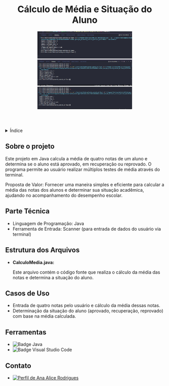 <!DOCTYPE html>
<html lang="pt-br">
<head>
    <meta charset="UTF-8">
    <meta name="viewport" content="width=device-width, initial-scale=1.0">
    <meta name="description" content="Projeto em Java para calcular a média de quatro notas e determinar a situação do aluno.">
    <meta name="keywords" content="Java, cálculo de média, notas, aprovação, recuperação, reprovação">
    <meta name="author" content="Ana Alice Rodrigues">

</head>
<body>

<header>
    <h1>Cálculo de Média e Situação do Aluno</h1>
    <img src="./img/01-aprovado.png" alt="Imagem de Educação 1" width="300" height="auto">
    <img src="./img/02-reprovado.png" alt="Imagem de Educação 2" width="300" height="auto">
    <img src="./img/03-recuperação.png" alt="Imagem de Educação 3" width="300" height="auto">
</header>

<details>
    <summary>Índice</summary>
    <ol>
        <li><a href="#sobre-o-projeto">Sobre o projeto</a></li>
        <li><a href="#parte-tecnica">Parte Técnica</a></li>
        <li><a href="#estrutura-dos-arquivos">Estrutura dos Arquivos</a></li>
        <li><a href="#casos-de-uso">Casos de Uso</a></li>
        <li><a href="#ferramentas">Ferramentas</a></li>
        <li><a href="#contato">Contato</a></li>
    </ol>
</details>

<section id="sobre-o-projeto">
    <h2>Sobre o projeto</h2>
    <p>
        Este projeto em Java calcula a média de quatro notas de um aluno e determina se o aluno está aprovado, em recuperação ou reprovado. O programa permite ao usuário realizar múltiplos testes de média através do terminal.
    </p>
    <p>
        Proposta de Valor: Fornecer uma maneira simples e eficiente para calcular a média das notas dos alunos e determinar sua situação acadêmica, ajudando no acompanhamento do desempenho escolar.
    </p>
</section>

<section id="parte-tecnica">
    <h2>Parte Técnica</h2>
    <ul>
        <li> Linguagem de Programação: Java</li>
        <li> Ferramenta de Entrada: Scanner (para entrada de dados do usuário via terminal)</li>
    </ul>
</section>

<section id="estrutura-dos-arquivos">
    <h2>Estrutura dos Arquivos</h2>
    <ul>
        <li>
            <strong>CalculoMedia.java:</strong>
            <p>Este arquivo contém o código fonte que realiza o cálculo da média das notas e determina a situação do aluno.</p>
        </li>
    </ul>
</section>

<section id="casos-de-uso">
    <h2>Casos de Uso</h2>
    <ul>
        <li> Entrada de quatro notas pelo usuário e cálculo da média dessas notas.</li>
        <li> Determinação da situação do aluno (aprovado, recuperação, reprovado) com base na média calculada.</li>
    </ul>
</section>

<section id="ferramentas">
    <h2>Ferramentas</h2>
    <ul>
        <li><img src="https://img.shields.io/badge/Java-007396?style=for-the-badge&logo=java&logoColor=white" alt="Badge Java"></li>
        <li><img src="https://img.shields.io/badge/Visual_Studio_Code-0078d7?style=for-the-badge&logo=visual%20studio%20code&logoColor=white" alt="Badge Visual Studio Code"></li>
    </ul>
</section>

<section id="contato">
    <h2>Contato</h2>
    <ul>
        <li><a href="https://linktr.ee/anaeanali5" target="_blank"><img src="https://img.shields.io/badge/Ana_Alice_Rodrigues-blue?style=for-the-badge" alt="Perfil de Ana Alice Rodrigues"></a></li>
    </ul>

</section>

</body>
</html>

